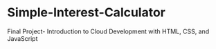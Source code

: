 # Simple-Interest-Calculator
Final Project- Introduction to Cloud Development with HTML, CSS, and JavaScript
